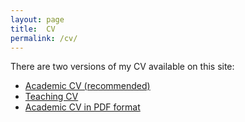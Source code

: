 ```yaml
---
layout: page
title:  CV
permalink: /cv/
---
```

There are two versions of my CV available on this site:

- [Academic CV (recommended)](cv-pt_br)
- [Teaching CV](/cv-en_us)
- [Academic CV in PDF format](pdf/myCV.pdf)
